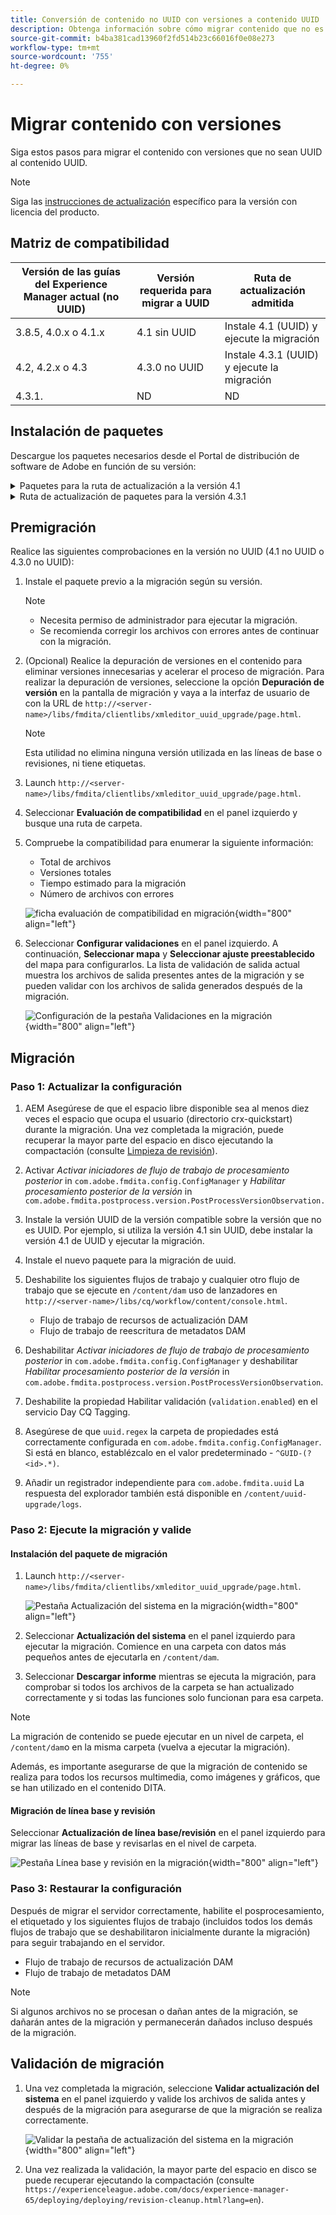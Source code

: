 ```yaml
---
title: Conversión de contenido no UUID con versiones a contenido UUID
description: Obtenga información sobre cómo migrar contenido que no es UUID con versiones a contenido UUID.
source-git-commit: b4ba381cad13960f2fd514b23c66016f0e08e273
workflow-type: tm+mt
source-wordcount: '755'
ht-degree: 0%

---
```


# Migrar contenido con versiones

Siga estos pasos para migrar el contenido con versiones que no sean UUID al contenido UUID.

>[!NOTE]
>
>Siga las [instrucciones de actualización](./upgrade-xml-documentation.md) específico para la versión con licencia del producto.

## Matriz de compatibilidad

| Versión de las guías del Experience Manager actual (no UUID) | Versión requerida para migrar a UUID | Ruta de actualización admitida |
|---|---|---|
| 3.8.5, 4.0.x o 4.1.x | 4.1 sin UUID | Instale 4.1 (UUID) y ejecute la migración |
| 4.2, 4.2.x o 4.3 | 4.3.0 no UUID | Instale 4.3.1 (UUID) y ejecute la migración |
| 4.3.1. | ND | ND |

## Instalación de paquetes

Descargue los paquetes necesarios desde el Portal de distribución de software de Adobe en función de su versión:
<details>
<summary>  Paquetes para la ruta de actualización a la versión 4.1</summary>

1. **Premigración**: [com.adobe.guides.pre-uuid-migration-1.0.9.zip](https://experience.adobe.com/#/downloads/content/software-distribution/en/aem.html?package=%2Fcontent%2Fsoftware-distribution%2Fen%2Fdetails.html%2Fcontent%2Fdam%2Faem%2Fpublic%2Faemdox%2Fother-packages%2Fuuid-migration%2F1-0%2Fcom.adobe.guides.pre-uuid-migration-1.0.9.zip)
1. **Migración**: [com.adobe.guides.uuid-upgrade-1.0.19.zip](https://experience.adobe.com/#/downloads/content/software-distribution/en/aem.html?package=%2Fcontent%2Fsoftware-distribution%2Fen%2Fdetails.html%2Fcontent%2Fdam%2Faem%2Fpublic%2Faemdox%2Fother-packages%2Fuuid-migration%2F1-0%2Fcom.adobe.guides.uuid-upgrade-1.0.19.zip)
</details>


<details>
<summary> Ruta de actualización de paquetes para la versión 4.3.1</summary>

1. **Premigración**: [com.adobe.guides.pre-uuid-migration-1.1.3.zip](https://experience.adobe.com/#/downloads/content/software-distribution/en/aem.html?package=%2Fcontent%2Fsoftware-distribution%2Fen%2Fdetails.html%2Fcontent%2Fdam%2Faem%2Fpublic%2Faemdox%2Fother-packages%2Fuuid-migration%2Fcom.adobe.guides.pre-uuid-migration-1.1.3.zip)
1. **Migración**: [com.adobe.guides.uuid-upgrade-1.1.15.zip](https://experience.adobe.com/#/downloads/content/software-distribution/en/aem.html?package=%2Fcontent%2Fsoftware-distribution%2Fen%2Fdetails.html%2Fcontent%2Fdam%2Faem%2Fpublic%2Faemdox%2Fother-packages%2Fuuid-migration%2Fcom.adobe.guides.uuid-upgrade-1.1.15.zip)

</details>

## Premigración

Realice las siguientes comprobaciones en la versión no UUID (4.1 no UUID o 4.3.0 no UUID):

1. Instale el paquete previo a la migración según su versión.

   >[!NOTE]
   >
   >* Necesita permiso de administrador para ejecutar la migración.
   >* Se recomienda corregir los archivos con errores antes de continuar con la migración.

1. (Opcional) Realice la depuración de versiones en el contenido para eliminar versiones innecesarias y acelerar el proceso de migración. Para realizar la depuración de versiones, seleccione la opción **Depuración de versión** en la pantalla de migración y vaya a la interfaz de usuario de con la URL de `http://<server- name>/libs/fmdita/clientlibs/xmleditor_uuid_upgrade/page.html`.
   >[!NOTE]
   >
   >Esta utilidad no elimina ninguna versión utilizada en las líneas de base o revisiones, ni tiene etiquetas.
1. Launch `http://<server-name>/libs/fmdita/clientlibs/xmleditor_uuid_upgrade/page.html`.
1. Seleccionar **Evaluación de compatibilidad**  en el panel izquierdo y busque una ruta de carpeta.
1. Compruebe la compatibilidad para enumerar la siguiente información:
   * Total de archivos
   * Versiones totales
   * Tiempo estimado para la migración
   * Número de archivos con errores

   ![ficha evaluación de compatibilidad en migración](assets/migration-compatibility-assessment.png){width="800" align="left"}


1. Seleccionar **Configurar validaciones** en el panel izquierdo. A continuación, **Seleccionar mapa** y **Seleccionar ajuste preestablecido** del mapa para configurarlos. La lista de validación de salida actual muestra los archivos de salida presentes antes de la migración y se pueden validar con los archivos de salida generados después de la migración.

   ![Configuración de la pestaña Validaciones en la migración](assets/migration-configure-validation.png){width="800" align="left"}




## Migración

### Paso 1: Actualizar la configuración

1. AEM Asegúrese de que el espacio libre disponible sea al menos diez veces el espacio que ocupa el usuario (directorio crx-quickstart) durante la migración. Una vez completada la migración, puede recuperar la mayor parte del espacio en disco ejecutando la compactación (consulte [Limpieza de revisión](https://experienceleague.adobe.com/docs/experience-manager-65/deploying/deploying/revision-cleanup.html?lang=en)).

1. Activar *Activar iniciadores de flujo de trabajo de procesamiento posterior* in `com.adobe.fmdita.config.ConfigManager` y *Habilitar procesamiento posterior de la versión* in `com.adobe.fmdita.postprocess.version.PostProcessVersionObservation.`

1. Instale la versión UUID de la versión compatible sobre la versión que no es UUID. Por ejemplo, si utiliza la versión 4.1 sin UUID, debe instalar la versión 4.1 de UUID y ejecutar la migración.

1. Instale el nuevo paquete para la migración de uuid.

1. Deshabilite los siguientes flujos de trabajo y cualquier otro flujo de trabajo que se ejecute en `/content/dam` uso de lanzadores en `http://<server-name>/libs/cq/workflow/content/console.html`.

   * Flujo de trabajo de recursos de actualización DAM
   * Flujo de trabajo de reescritura de metadatos DAM

1. Deshabilitar *Activar iniciadores de flujo de trabajo de procesamiento posterior* in `com.adobe.fmdita.config.ConfigManager` y deshabilitar *Habilitar procesamiento posterior de la versión* in `com.adobe.fmdita.postprocess.version.PostProcessVersionObservation`.

1. Deshabilite la propiedad Habilitar validación (`validation.enabled`) en el servicio Day CQ Tagging.

1. Asegúrese de que `uuid.regex` la carpeta de propiedades está correctamente configurada en `com.adobe.fmdita.config.ConfigManager`. Si está en blanco, establézcalo en el valor predeterminado - `^GUID-(?<id>.*)`.
1. Añadir un registrador independiente para `com.adobe.fmdita.uuid` La respuesta del explorador también está disponible en `/content/uuid-upgrade/logs`.

### Paso 2: Ejecute la migración y valide

#### Instalación del paquete de migración

1. Launch `http://<server-name>/libs/fmdita/clientlibs/xmleditor_uuid_upgrade/page.html`.

   ![Pestaña Actualización del sistema en la migración](assets/migration-system-upgrade.png){width="800" align="left"}

1. Seleccionar **Actualización del sistema** en el panel izquierdo para ejecutar la migración. Comience en una carpeta con datos más pequeños antes de ejecutarla en `/content/dam`.

1. Seleccionar **Descargar informe** mientras se ejecuta la migración, para comprobar si todos los archivos de la carpeta se han actualizado correctamente y si todas las funciones solo funcionan para esa carpeta.


>[!NOTE]
>
> La migración de contenido se puede ejecutar en un nivel de carpeta, el `/content/dam`o en la misma carpeta (vuelva a ejecutar la migración).

Además, es importante asegurarse de que la migración de contenido se realiza para todos los recursos multimedia, como imágenes y gráficos, que se han utilizado en el contenido DITA.

#### Migración de línea base y revisión

Seleccionar **Actualización de línea base/revisión** en el panel izquierdo para migrar las líneas de base y revisarlas en el nivel de carpeta.

![Pestaña Línea base y revisión en la migración](assets/migration-baseline-review-upgrade.png){width="800" align="left"}


### Paso 3: Restaurar la configuración

Después de migrar el servidor correctamente, habilite el posprocesamiento, el etiquetado y los siguientes flujos de trabajo (incluidos todos los demás flujos de trabajo que se deshabilitaron inicialmente durante la migración) para seguir trabajando en el servidor.

* Flujo de trabajo de recursos de actualización DAM
* Flujo de trabajo de metadatos DAM

>[!NOTE]
>
>Si algunos archivos no se procesan o dañan antes de la migración, se dañarán antes de la migración y permanecerán dañados incluso después de la migración.

## Validación de migración

1. Una vez completada la migración, seleccione **Validar actualización del sistema** en el panel izquierdo y valide los archivos de salida antes y después de la migración para asegurarse de que la migración se realiza correctamente.

   ![Validar la pestaña de actualización del sistema en la migración](assets/migration-validate-system-upgrade.png){width="800" align="left"}


1. Una vez realizada la validación, la mayor parte del espacio en disco se puede recuperar ejecutando la compactación (consulte `https://experienceleague.adobe.com/docs/experience-manager-65/deploying/deploying/revision-cleanup.html?lang=en`).

